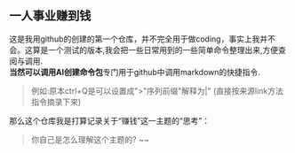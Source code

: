 ## 一人事业赚到钱  
这是我用github的创建的第一个仓库，并不完全用于做coding，事实上我并不会。这算是一个测试的版本,我会把一些日常用到的一些简单命令整理出来,方便查阅与调用.  
**当然可以调用AI创建命令包**专门用于github中调用markdown的快捷指令.  
>例如:原本ctrl+Q是可以设置成">"序列前缀"解释为|"
>(直接按来源link方法指令摘录下来)






那么这个仓库我是打算记录关于“赚钱”这一主题的“思考”：  
> 你自己是怎么理解这个主题的?
> ~~
